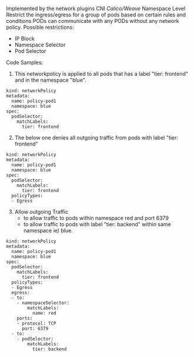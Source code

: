 Implemented by the network plugins CNI *Calico/Weave*
Namespace Level
Restrict the ingress/egress for a group of pods based on certain rules and conditions
PODs can communicate with any PODs without any network policy. 
Possible restrictions:
  - IP Block
  - Namespace Selector
  - Pod Selector

Code Samples:

1. This networkpolicy is applied to all pods that has a label "tier: frontend" and in the namespace "blue".

```
kind: networkPolicy
metadata:
  name: policy-pod1
  namespace: blue
spec:
  podSelector:
    matchLabels:
      tier: frontend

```
2. The below one denies all outgoing traffic from pods with label "tier: frontend"


```
kind: networkPolicy
metadata:
  name: policy-pod1
  namespace: blue
spec:
  podSelector:
    matchLabels:
      tier: frontend
  policyTypes:
  - Egress
```

3. Allow outgoing Traffic
   - to allow traffic to pods within namespace red and port 6379
   - to allow traffic to pods with label "tier: backend" within same namespace ie) blue.

```
kind: networkPolicy
metadata:
  name: policy-pod1
  namespace: blue
spec:
  podSelector:
    matchLabels:
      tier: frontend
  policyTypes:
  - Egress
  egress:
  - to: 
    - namespaceSelector:
        matchLabels:
          name: red
    ports:
    - protocol: TCP
      port: 6379
  - to:
    - podSelector:
        matchLabels:
          tier: backend
```
